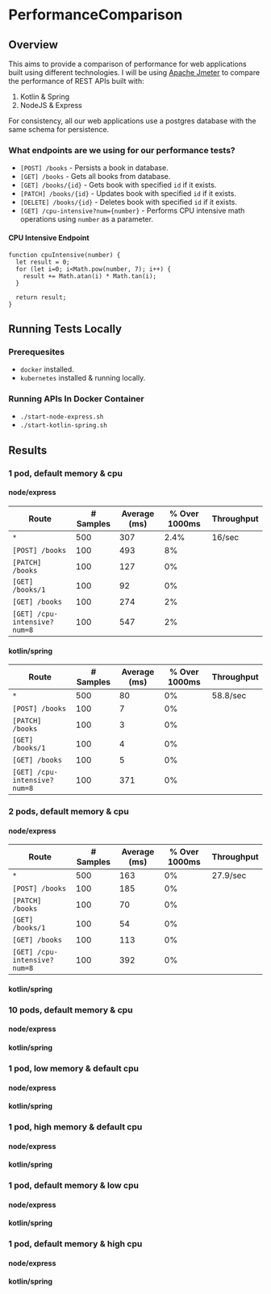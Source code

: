 # PerformanceComparison

## Overview

This aims to provide a comparison of performance for web applications built using different technologies.
I will be using [Apache Jmeter](https://jmeter.apache.org/) to compare the performance of REST APIs built with:

1. Kotlin & Spring
1. NodeJS & Express

For consistency, all our web applications use a postgres database with the same schema for persistence.

### What endpoints are we using for our performance tests?

- `[POST] /books` - Persists a book in database.
- `[GET] /books` - Gets all books from database.
- `[GET] /books/{id}` - Gets book with specified `id` if it exists.
- `[PATCH] /books/{id}` - Updates book with specified `id` if it exists.
- `[DELETE] /books/{id}` - Deletes book with specified `id` if it exists.
- `[GET] /cpu-intensive?num={number}` - Performs CPU intensive math operations using `number` as a parameter.

#### CPU Intensive Endpoint

```
function cpuIntensive(number) {
  let result = 0;
  for (let i=0; i<Math.pow(number, 7); i++) {
    result += Math.atan(i) * Math.tan(i);
  }

  return result;
}
```

## Running Tests Locally

### Prerequesites

* `docker` installed.
* `kubernetes` installed & running locally.

### Running APIs In Docker Container

* `./start-node-express.sh`
* `./start-kotlin-spring.sh`

## Results

### 1 pod, default memory & cpu

#### node/express

| Route                         | # Samples  | Average (ms)   | % Over 1000ms   | Throughput   |
|---|---|---|---|---|
| `*`                           | 500        | 307            | 2.4%            | 16/sec       |
| `[POST] /books`               | 100        | 493            | 8%              |   |
| `[PATCH] /books`              | 100        | 127            | 0%              |   |
| `[GET] /books/1`              | 100        | 92             | 0%              |   |
| `[GET] /books`                | 100        | 274            | 2%              |   |
| `[GET] /cpu-intensive?num=8`  | 100        | 547            | 2%              |   |

#### kotlin/spring

| Route                         | # Samples  | Average (ms)   | % Over 1000ms   | Throughput   |
|---|---|---|---|---|
| `*`                           | 500        | 80             | 0%              | 58.8/sec     |
| `[POST] /books`               | 100        | 7              | 0%              |   |
| `[PATCH] /books`              | 100        | 3              | 0%              |   |
| `[GET] /books/1`              | 100        | 4              | 0%              |   |
| `[GET] /books`                | 100        | 5              | 0%              |   |
| `[GET] /cpu-intensive?num=8`  | 100        | 371            | 0%              |   |

### 2 pods, default memory & cpu

#### node/express

| Route                         | # Samples  | Average (ms)   | % Over 1000ms   | Throughput   |
|---|---|---|---|---|
| `*`                           | 500        | 163            | 0%              | 27.9/sec       |
| `[POST] /books`               | 100        | 185            | 0%              |   |
| `[PATCH] /books`              | 100        | 70             | 0%              |   |
| `[GET] /books/1`              | 100        | 54             | 0%              |   |
| `[GET] /books`                | 100        | 113            | 0%              |   |
| `[GET] /cpu-intensive?num=8`  | 100        | 392            | 0%              |   |

#### kotlin/spring

### 10 pods, default memory & cpu

#### node/express

#### kotlin/spring

### 1 pod, low memory & default cpu

#### node/express

#### kotlin/spring

### 1 pod, high memory & default cpu

#### node/express

#### kotlin/spring

### 1 pod, default memory & low cpu

#### node/express

#### kotlin/spring

### 1 pod, default memory & high cpu

#### node/express

#### kotlin/spring
